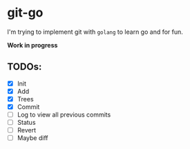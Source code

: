 # git-go


I'm trying to implement git with `golang` to learn go and for fun.

**Work in progress**

## TODOs:
- [x] Init
- [x] Add
- [x] Trees
- [x] Commit
- [ ] Log to view all previous commits
- [ ] Status
- [ ] Revert
- [ ] Maybe diff
